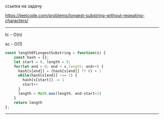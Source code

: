 ссылка на задачу 

https://leetcode.com/problems/longest-substring-without-repeating-characters/

---
tc - O(n)

sc - O(1)
```js
const lengthOfLongestSubstring = function(s) {
    const hash = {};
    let start = 0, length = 0;
    for(let end = 0; end < s.length; end++) {
      hash[s[end]] = (hash[s[end]] ?? 0) + 1
      while(hash[s[end]] !== 1) {
        hash[s[start]] -= 1  
        start++
      } 
      length = Math.max(length, end-start+1)
    }
    return length
};
```
---

```js

```
